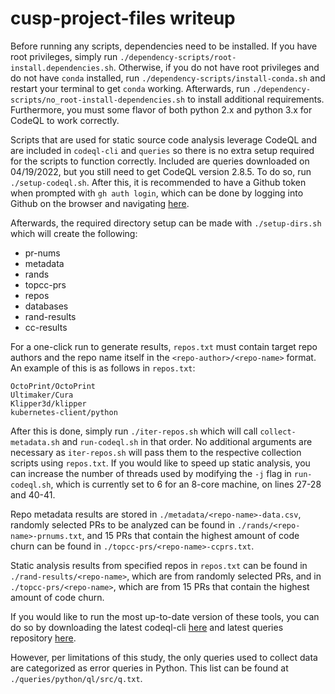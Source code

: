 # cusp-project-files writeup

Before running any scripts, dependencies need to be installed. If you have root
privileges, simply run `./dependency-scripts/root-install.dependencies.sh`. 
Otherwise, if you do not have root privileges and do not have `conda` installed,
run `./dependency-scripts/install-conda.sh` and restart your terminal to get
`conda` working. Afterwards, run `./dependency-scripts/no_root-install-dependencies.sh`
to install additional requirements. Furthermore, you must some flavor of both
python 2.x and python 3.x for CodeQL to work correctly.

Scripts that are used for static source code analysis leverage CodeQL and are
included in `codeql-cli` and `queries` so there is no extra setup required
for the scripts to function correctly. Included are queries downloaded on
04/19/2022, but you still need to get CodeQL version 2.8.5. To do so, run `./setup-codeql.sh`. 
After this, it is recommended to have a Github token when prompted
with `gh auth login`, which can be done by logging into Github on the browser 
and navigating [here](https://github.com/settings/tokens).

Afterwards, the required directory setup can be made with `./setup-dirs.sh`
which will create the following:

- pr-nums
- metadata
- rands
- topcc-prs
- repos
- databases
- rand-results
- cc-results

For a one-click run to generate results, `repos.txt` must contain target repo
authors and the repo name itself in the `<repo-author>/<repo-name>` format. An
example of this is as follows in `repos.txt`:

```
OctoPrint/OctoPrint
Ultimaker/Cura
Klipper3d/klipper
kubernetes-client/python
```

After this is done, simply run `./iter-repos.sh` which will call `collect-metadata.sh`
and `run-codeql.sh` in that order. No additional arguments are necessary as `iter-repos.sh`
will pass them to the respective collection scripts using `repos.txt`. If you
would like to speed up static analysis, you can increase the number of threads
used by modifying the `-j` flag in `run-codeql.sh`, which is currently set to
6 for an 8-core machine, on lines 27-28 and 40-41.

Repo metadata results are stored in `./metadata/<repo-name>-data.csv`, randomly
selected PRs to be analyzed can be found in `./rands/<repo-name>-prnums.txt`,
and 15 PRs that contain the highest amount of code churn can be found in
`./topcc-prs/<repo-name>-ccprs.txt`.

Static analysis results from specified repos in `repos.txt` can be found in `./rand-results/<repo-name>`,
which are from randomly selected PRs, and in `./topcc-prs/<repo-name>`, which
are from 15 PRs that contain the highest amount of code churn.

If you would like to run the most up-to-date version of these tools, you can do
so by downloading the latest codeql-cli [here](https://github.com/github/codeql-cli-binaries/releases)
and latest queries repository [here](https://github.com/github/codeql).

However, per limitations of this study, the only queries used to collect data
are categorized as error queries in Python. This list can be found at `./queries/python/ql/src/q.txt`.
